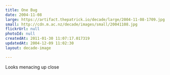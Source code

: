 ```yaml
---
title: One Bug
date: 2004-11-08
large: https://artifact.thepatrick.io/decade/large/2004-11-08-1709.jpg
small: http://cdn.m.ac.nz/decade/images/small/20041108.jpg
flickrUrl: null
photoId: null
createdAt: 2011-01-30 11:07:17.017319
updatedAt: 2004-12-09 11:02:30
layout: decade-image

---
```

Looks menacing up close
